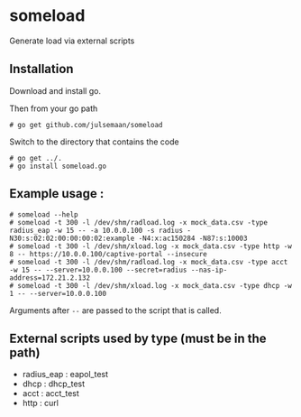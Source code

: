 # someload

Generate load via external scripts

## Installation

Download and install go.

Then from your go path 

`# go get github.com/julsemaan/someload`

Switch to the directory that contains the code

```
# go get ../.
# go install someload.go
```

## Example usage : 

```
# someload --help
# someload -t 300 -l /dev/shm/radload.log -x mock_data.csv -type radius_eap -w 15 -- -a 10.0.0.100 -s radius -N30:s:02:02:00:00:00:02:example -N4:x:ac150284 -N87:s:10003
# someload -t 300 -l /dev/shm/xload.log -x mock_data.csv -type http -w 8 -- https://10.0.0.100/captive-portal --insecure
# someload -t 300 -l /dev/shm/radload.log -x mock_data.csv -type acct -w 15 -- --server=10.0.0.100 --secret=radius --nas-ip-address=172.21.2.132
# someload -t 300 -l /dev/shm/xload.log -x mock_data.csv -type dhcp -w 1 -- --server=10.0.0.100
```
Arguments after `--` are passed to the script that is called.

## External scripts used by type (must be in the path)

* radius_eap : eapol_test
* dhcp : dhcp_test
* acct : acct_test
* http : curl
